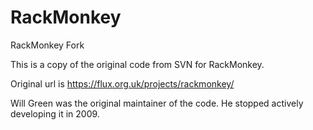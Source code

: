 RackMonkey
==========

RackMonkey Fork

This is a copy of the original code from SVN for RackMonkey.

Original url is https://flux.org.uk/projects/rackmonkey/

Will Green was the original maintainer of the code. He stopped actively developing it in 2009.
